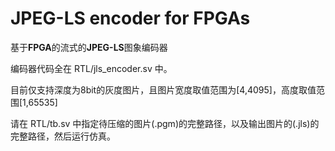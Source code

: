 JPEG-LS encoder for FPGAs
===========================
基于**FPGA**的流式的**JPEG-LS**图象编码器

编码器代码全在 RTL/jls_encoder.sv 中。

目前仅支持深度为8bit的灰度图片，且图片宽度取值范围为[4,4095]，高度取值范围[1,65535]

请在 RTL/tb.sv 中指定待压缩的图片(.pgm)的完整路径，以及输出图片的(.jls)的完整路径，然后运行仿真。
